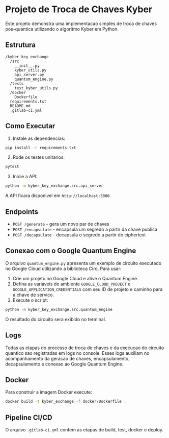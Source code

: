# Projeto de Troca de Chaves Kyber

Este projeto demonstra uma implementacao simples de troca de chaves pos-quantica utilizando o algoritmo Kyber em Python.

## Estrutura

```
/kyber_key_exchange
  /src
    __init__.py
    kyber_utils.py
    api_server.py
    quantum_engine.py
  /tests
    test_kyber_utils.py
  /docker
    Dockerfile
  requirements.txt
  README.md
  .gitlab-ci.yml
```

## Como Executar

1. Instale as dependencias:

```bash
pip install -r requirements.txt
```

2. Rode os testes unitarios:

```bash
pytest
```

3. Inicie a API:

```bash
python -m kyber_key_exchange.src.api_server
```

A API ficara disponivel em `http://localhost:5000`.

## Endpoints

- `POST /generate` - gera um novo par de chaves
- `POST /encapsulate` - encapsula um segredo a partir da chave publica
- `POST /decapsulate` - decapsula o segredo a partir do ciphertext

## Conexao com o Google Quantum Engine

O arquivo `quantum_engine.py` apresenta um exemplo de circuito executado no Google Cloud utilizando a biblioteca Cirq. Para usar:

1. Crie um projeto no Google Cloud e ative o Quantum Engine.
2. Defina as variaveis de ambiente `GOOGLE_CLOUD_PROJECT` e `GOOGLE_APPLICATION_CREDENTIALS` com seu ID de projeto e caminho para a chave de servico.
3. Execute o script:

```bash
python -m kyber_key_exchange.src.quantum_engine
```

O resultado do circuito sera exibido no terminal.

## Logs

Todas as etapas do processo de troca de chaves e da execucao do circuito
quantico sao registradas em logs no console. Esses logs auxiliam no
acompanhamento da geracao de chaves, encapsulamento, decapsulamento e
conexao ao Google Quantum Engine.

## Docker

Para construir a imagem Docker execute:

```bash
docker build -t kyber_exchange -f docker/Dockerfile .
```

## Pipeline CI/CD

O arquivo `.gitlab-ci.yml` contem as etapas de build, test, docker e deploy.
